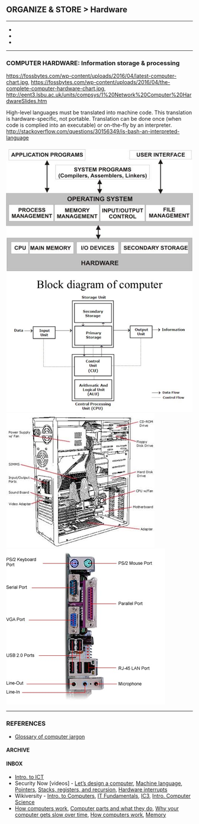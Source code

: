 ## ORGANIZE & STORE > Hardware

<hr/>

- []()
- []()
- []()

<hr/>

### COMPUTER HARDWARE: Information storage & processing

https://fossbytes.com/wp-content/uploads/2016/04/latest-computer-chart.jpg, https://fossbytes.com/wp-content/uploads/2016/04/the-complete-computer-hardware-chart.jpg, http://eent3.lsbu.ac.uk/units/compsys/1%20Network%20Computer%20HardwareSlides.htm

High-level languages must be translated into machine code. This translation is hardware-specific, not portable. Translation can be done once (when code is complied into an executable) or on-the-fly by an interpreter.
http://stackoverflow.com/questions/30156349/is-bash-an-interpreted-language

###

![Layers](layers.jpg)
![Block diagram of computer](block-diagram-of-computer.jpg)
![Case](case.jpg)
![Ports](ports.jpg)

<hr/>

### REFERENCES

- [Glossary of computer jargon](http://www.computerhope.com/jargon.htm)

#### ARCHIVE

#### INBOX

- [Intro. to ICT](http://openbookproject.net/courses/intro2ict/index.html)
- Security Now [videos] - [Let’s design a computer](https://twit.tv/shows/security-now/episodes/233?autostart=false), [Machine language](https://twit.tv/shows/security-now/episodes/235?autostart=false), [Pointers](https://twit.tv/shows/security-now/episodes/237?autostart=false), [Stacks, registers, and recursion](https://twit.tv/shows/security-now/episodes/239?autostart=false), [Hardware interrupts](https://twit.tv/shows/security-now/episodes/241?autostart=false) 
- Wikiversity - [Intro. to Computers](https://en.wikiversity.org/wiki/Introduction_to_Computers), [IT Fundamentals](https://en.wikiversity.org/wiki/IT_Fundamentals), [IC3](https://en.wikiversity.org/wiki/IC3), [Intro. Computer Science](https://en.wikiversity.org/wiki/Introduction_to_Computer_Science)
- [How computers work](http://www.explainthatstuff.com/howcomputerswork.html), [Computer parts and what they do](http://explainlikeakid.blogspot.com/2011/10/computer-parts-and-what-they-do.html), [Why your computer gets slow over time](http://explainlikeakid.blogspot.com/2011/09/why-your-computer-gets-slow-overtime.html), [How computers work](http://www.carnegiecyberacademy.com/facultyPages/computer/computers.html#OS), [Memory](http://www.linfo.org/memory.html)

